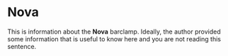 # Nova

This is information about the **Nova** barclamp. Ideally, the author provided some information that is 
useful to know here and you are not reading this sentence.
